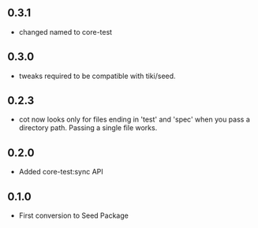 ## 0.3.1

*	changed named to core-test

## 0.3.0

*	tweaks required to be compatible with tiki/seed.

## 0.2.3

*	cot now looks only for files ending in 'test' and 'spec' when you pass a 
	directory path.  Passing a single file works.
	
## 0.2.0

* Added core-test:sync API

## 0.1.0 

* First conversion to Seed Package
